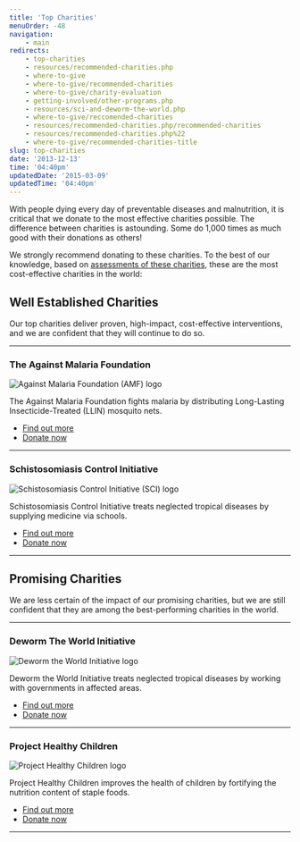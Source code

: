 ```yaml
---
title: 'Top Charities'
menuOrder: -48
navigation:
    - main
redirects:
    - top-charities
    - resources/recommended-charities.php
    - where-to-give
    - where-to-give/recommended-charities
    - where-to-give/charity-evaluation
    - getting-involved/other-programs.php
    - resources/sci-and-deworm-the-world.php
    - where-to-give/reccomended-charities
    - resources/recommended-charities.php/recommended-charities
    - resources/recommended-charities.php%22
    - where-to-give/recommended-charities-title
slug: top-charities
date: '2013-12-13'
time: '04:40pm'
updatedDate: '2015-03-09'
updatedTime: '04:40pm'
---
```

With people dying every day of preventable diseases and malnutrition, it is critical that we donate to the most effective charities possible. The difference between charities is astounding. Some do 1,000 times as much good with their donations as others!

We strongly recommend donating to these charities. To the best of our knowledge, based on [assessments of these charities](/about-us/how-we-assess-charities), these are the most cost-effective charities in the world:

## Well Established Charities

Our top charities deliver proven, high-impact, cost-effective interventions, and we are confident that they will continue to do so.

* * *

### The Against Malaria Foundation

![Against Malaria Foundation (AMF) logo](/images/uploads/logo_amf.png)

The Against Malaria Foundation fights malaria by distributing Long-Lasting Insecticide-Treated (LLIN) mosquito nets.

*   [Find out more](/top-charities/against-malaria-foundation)
*   [Donate now](http://www.againstmalaria.com/Donation.aspx)

* * *

### Schistosomiasis Control Initiative

![Schistosomiasis Control Initiative (SCI) logo](/images/uploads/logo_sci.png)

Schistosomiasis Control Initiative treats neglected tropical diseases by supplying medicine via schools.

*   [Find out more](/top-charities/schistosomiasis-control-initiative)
*   [Donate now](/trust)

* * *

## Promising Charities

We are less certain of the impact of our promising charities, but we are still confident that they are among the best-performing charities in the world.

* * *

### Deworm The World Initiative

![Deworm the World Initiative logo](/images/uploads/deworm_the_world_0.gif)

Deworm the World Initiative treats neglected tropical diseases by working with governments in affected areas.

*   [Find out more](/top-charities/deworm-world-initiative)
*   [Donate now](/trust)

* * *

### Project Healthy Children

![Project Healthy Children logo](/images/uploads/logo_phc_new.png)

Project Healthy Children improves the health of children by fortifying the nutrition content of staple foods.

*   [Find out more](/top-charities/project-healthy-children)
*   [Donate now](/trust)

* * *